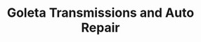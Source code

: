 ---
title: "Goleta Transmissions and Auto Repair"
url: /goleta/goleta-transmissions-and-auto-repair/
shop: car repair
---